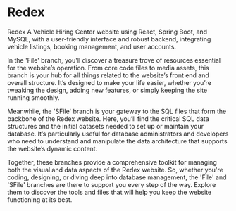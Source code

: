 # Redex
Redex A Vehicle Hiring Center website using React, Spring Boot, and MySQL, with a user-friendly interface and robust backend, integrating vehicle listings, booking management, and user accounts.

In the 'File' branch, you'll discover a treasure trove of resources essential for the website’s operation. From core code files to media assets, this branch is your hub for all things related to the website’s front end and overall structure. It’s designed to make your life easier, whether you’re tweaking the design, adding new features, or simply keeping the site running smoothly.

Meanwhile, the 'SFile' branch is your gateway to the SQL files that form the backbone of the Redex website. Here, you’ll find the critical SQL data structures and the initial datasets needed to set up or maintain your database. It’s particularly useful for database administrators and developers who need to understand and manipulate the data architecture that supports the website’s dynamic content.

Together, these branches provide a comprehensive toolkit for managing both the visual and data aspects of the Redex website. So, whether you're coding, designing, or diving deep into database management, the 'File' and 'SFile' branches are there to support you every step of the way. Explore them to discover the tools and files that will help you keep the website functioning at its best.
